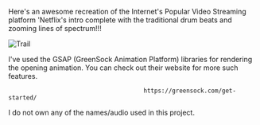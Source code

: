 
Here's an awesome recreation of the Internet's Popular Video Streaming platform 'Netflix's intro complete with the traditional drum beats and zooming lines of spectrum!!!

![Trail](trial.gif)

I've used the GSAP (GreenSock Animation Platform) libraries for rendering the opening animation. You can check out their website for more such features.
                                          
                                          https://greensock.com/get-started/

                                          
I do not own any of the names/audio used in this project. 
